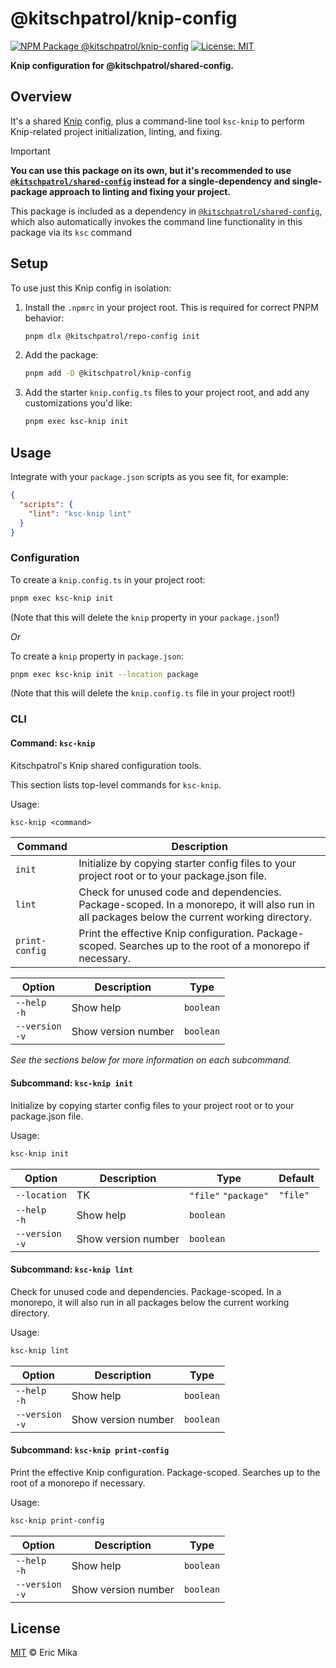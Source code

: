 <!--+ Warning: Content inside HTML comment blocks was generated by mdat and may be overwritten. +-->

<!-- title -->

# @kitschpatrol/knip-config

<!-- /title -->

<!-- badges -->

[![NPM Package @kitschpatrol/knip-config](https://img.shields.io/npm/v/@kitschpatrol/knip-config.svg)](https://npmjs.com/package/@kitschpatrol/knip-config)
[![License: MIT](https://img.shields.io/badge/License-MIT-yellow.svg)](https://opensource.org/licenses/MIT)

<!-- /badges -->

<!-- description -->

**Knip configuration for @kitschpatrol/shared-config.**

<!-- /description -->

## Overview

It's a shared [Knip](https://knip.dev) config, plus a command-line tool `ksc-knip` to perform Knip-related project initialization, linting, and fixing.

<!-- recommendation -->

> [!IMPORTANT]
>
> **You can use this package on its own, but it's recommended to use [`@kitschpatrol/shared-config`](https://www.npmjs.com/package/@kitschpatrol/shared-config) instead for a single-dependency and single-package approach to linting and fixing your project.**
>
> This package is included as a dependency in [`@kitschpatrol/shared-config`](https://www.npmjs.com/package/@kitschpatrol/shared-config), which also automatically invokes the command line functionality in this package via its `ksc` command

<!-- /recommendation -->

## Setup

To use just this Knip config in isolation:

1. Install the `.npmrc` in your project root. This is required for correct PNPM behavior:

   ```sh
   pnpm dlx @kitschpatrol/repo-config init
   ```

2. Add the package:

   ```sh
   pnpm add -D @kitschpatrol/knip-config
   ```

3. Add the starter `knip.config.ts` files to your project root, and add any customizations you'd like:

   ```sh
   pnpm exec ksc-knip init
   ```

## Usage

Integrate with your `package.json` scripts as you see fit, for example:

```json
{
  "scripts": {
    "lint": "ksc-knip lint"
  }
}
```

### Configuration

To create a `knip.config.ts` in your project root:

```sh
pnpm exec ksc-knip init
```

(Note that this will delete the `knip` property in your `package.json`!)

_Or_

To create a `knip` property in `package.json`:

```sh
pnpm exec ksc-knip init --location package
```

(Note that this will delete the `knip.config.ts` file in your project root!)

### CLI

<!-- cli-help -->

#### Command: `ksc-knip`

Kitschpatrol's Knip shared configuration tools.

This section lists top-level commands for `ksc-knip`.

Usage:

```txt
ksc-knip <command>
```

| Command        | Description                                                                                                                                  |
| -------------- | -------------------------------------------------------------------------------------------------------------------------------------------- |
| `init`         | Initialize by copying starter config files to your project root or to your package.json file.                                                |
| `lint`         | Check for unused code and dependencies. Package-scoped. In a monorepo, it will also run in all packages below the current working directory. |
| `print-config` | Print the effective Knip configuration. Package-scoped. Searches up to the root of a monorepo if necessary.                                  |

| Option              | Description         | Type      |
| ------------------- | ------------------- | --------- |
| `--help`<br>`-h`    | Show help           | `boolean` |
| `--version`<br>`-v` | Show version number | `boolean` |

_See the sections below for more information on each subcommand._

#### Subcommand: `ksc-knip init`

Initialize by copying starter config files to your project root or to your package.json file.

Usage:

```txt
ksc-knip init
```

| Option              | Description         | Type                 | Default  |
| ------------------- | ------------------- | -------------------- | -------- |
| `--location`        | TK                  | `"file"` `"package"` | `"file"` |
| `--help`<br>`-h`    | Show help           | `boolean`            |          |
| `--version`<br>`-v` | Show version number | `boolean`            |          |

#### Subcommand: `ksc-knip lint`

Check for unused code and dependencies. Package-scoped. In a monorepo, it will also run in all packages below the current working directory.

Usage:

```txt
ksc-knip lint
```

| Option              | Description         | Type      |
| ------------------- | ------------------- | --------- |
| `--help`<br>`-h`    | Show help           | `boolean` |
| `--version`<br>`-v` | Show version number | `boolean` |

#### Subcommand: `ksc-knip print-config`

Print the effective Knip configuration. Package-scoped. Searches up to the root of a monorepo if necessary.

Usage:

```txt
ksc-knip print-config
```

| Option              | Description         | Type      |
| ------------------- | ------------------- | --------- |
| `--help`<br>`-h`    | Show help           | `boolean` |
| `--version`<br>`-v` | Show version number | `boolean` |

<!-- /cli-help -->

<!-- license -->

## License

[MIT](license.txt) © Eric Mika

<!-- /license -->
